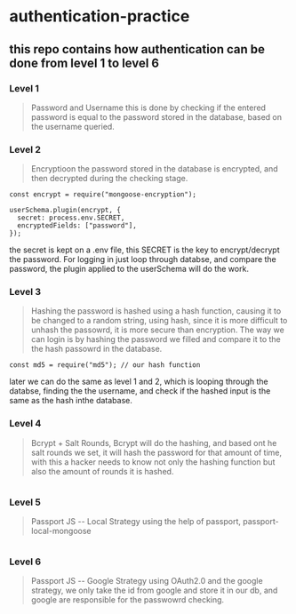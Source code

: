 ﻿# authentication-practice

## this repo contains how authentication can be done from level 1 to level 6

### Level 1
> Password and Username
this is done by checking if the entered password is equal to the password stored in the database, based on the username queried.


### Level 2
> Encryptioon
the password stored in the database is encrypted, and then decrypted during the checking stage.
```
const encrypt = require("mongoose-encryption");

userSchema.plugin(encrypt, {
  secret: process.env.SECRET,
  encryptedFields: ["password"],
});
```
the secret is kept on a .env file, this SECRET is the key to encrypt/decrypt the password. For logging in just loop through databse, and compare the password, the plugin applied to the userSchema will do the work.


### Level 3
> Hashing
the password is hashed using a hash function, causing it to be changed to a random string, using hash, since it is more difficult to unhash the passowrd, it is more secure than encryption. The way we can login is by hashing the password we filled and compare it to the the hash passowrd in the database.
```
const md5 = require("md5"); // our hash function
```
later we can do the same as level 1 and 2, which is looping through the databse, finding the the username, and check if the hashed input is the same as the hash inthe database.


### Level 4
> Bcrypt + Salt Rounds, Bcrypt will do the hashing, and based ont he salt rounds we set, it will hash the password for that amount of time, with this a hacker needs to know not only the hashing function but also the amount of rounds it is hashed.
```
```

### Level 5
> Passport JS -- Local Strategy
using the help of passport, passport-local-mongoose
```
```

### Level 6
> Passport JS -- Google Strategy
using OAuth2.0 and the google strategy, we only take the id from google and store it in our db, and google are responsible for the passwowrd checking.
```
```

